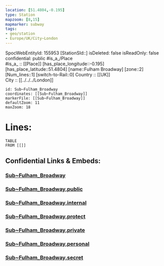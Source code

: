 ```yaml
---
location: [51.4804,-0.195] 
type: Station 
mapzoom: [8,15] 
mapmarker: subway 
tags:
- geo/station
- Europe/UK/City~London
---
```

SpocWebEntityId: 155953
[StationSId::] 
isDeleted: false
isReadOnly: false
confidential: public
#is_a_/Place  
#is_a_ :: [[Place]] 
[has_place_longitude::-0.195] 
[has_place_latitude::51.4804] 
[name::Fulham Broadway] 
[zone::2] 
[Num_lines::1] 
[switch-to-Rail::0] 
Country :: [[UK]]  
City :: [[../../../London]]  


```leaflet
id: Sub~Fulham_Broadway
coordinates: [[Sub~Fulham_Broadway]] 
markerFile: [[Sub~Fulham_Broadway]] 
defaultZoom: 11 
maxZoom: 18
```


# Lines: 
```dataview
TABLE 
FROM [[]] 
```


## Confidential Links & Embeds: 

### [Sub~Fulham_Broadway](/_Standards/Earth/Continent/Europe/Europe~North/UK/England/Regions~England/London,Greater/cities~GreaterLondon/Underground/Station/Sub~Fulham_Broadway.md) 

### [Sub~Fulham_Broadway.public](/_public/Earth/Continent/Europe/Europe~North/UK/England/Regions~England/London,Greater/cities~GreaterLondon/Underground/Station/Sub~Fulham_Broadway.public.md) 

### [Sub~Fulham_Broadway.internal](/_internal/Earth/Continent/Europe/Europe~North/UK/England/Regions~England/London,Greater/cities~GreaterLondon/Underground/Station/Sub~Fulham_Broadway.internal.md) 

### [Sub~Fulham_Broadway.protect](/_protect/Earth/Continent/Europe/Europe~North/UK/England/Regions~England/London,Greater/cities~GreaterLondon/Underground/Station/Sub~Fulham_Broadway.protect.md) 

### [Sub~Fulham_Broadway.private](/_private/Earth/Continent/Europe/Europe~North/UK/England/Regions~England/London,Greater/cities~GreaterLondon/Underground/Station/Sub~Fulham_Broadway.private.md) 

### [Sub~Fulham_Broadway.personal](/_personal/Earth/Continent/Europe/Europe~North/UK/England/Regions~England/London,Greater/cities~GreaterLondon/Underground/Station/Sub~Fulham_Broadway.personal.md) 

### [Sub~Fulham_Broadway.secret](/_secret/Earth/Continent/Europe/Europe~North/UK/England/Regions~England/London,Greater/cities~GreaterLondon/Underground/Station/Sub~Fulham_Broadway.secret.md)

